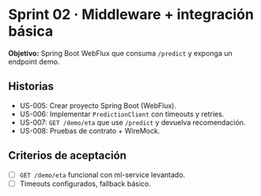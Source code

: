 # Sprint 02 · Middleware + integración básica
**Objetivo:** Spring Boot WebFlux que consuma `/predict` y exponga un endpoint demo.

## Historias
- US-005: Crear proyecto Spring Boot (WebFlux).
- US-006: Implementar `PredictionClient` con timeouts y retries.
- US-007: `GET /demo/eta` que use `/predict` y devuelva recomendación.
- US-008: Pruebas de contrato + WireMock.

## Criterios de aceptación
- [ ] `GET /demo/eta` funcional con ml-service levantado.
- [ ] Timeouts configurados, fallback básico.

